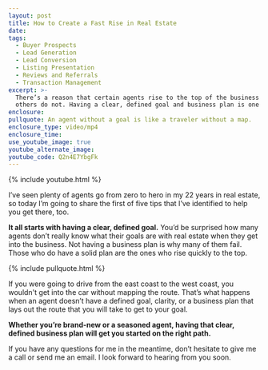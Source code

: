 ```yaml
---
layout: post
title: How to Create a Fast Rise in Real Estate
date:
tags:
  - Buyer Prospects
  - Lead Generation
  - Lead Conversion
  - Listing Presentation
  - Reviews and Referrals
  - Transaction Management
excerpt: >-
  There’s a reason that certain agents rise to the top of the business and
  others do not. Having a clear, defined goal and business plan is one of them.
enclosure:
pullquote: An agent without a goal is like a traveler without a map.
enclosure_type: video/mp4
enclosure_time:
use_youtube_image: true
youtube_alternate_image:
youtube_code: Q2n4E7YbgFk
---
```


{% include youtube.html %}

I’ve seen plenty of agents go from zero to hero in my 22 years in real estate, so today I’m going to share the first of five tips that I’ve identified to help you get there, too.&nbsp;

**It all starts with having a clear, defined goal.** You’d be surprised how many agents don’t really know what their goals are with real estate when they get into the business. Not having a business plan is why many of them fail. Those who do have a solid plan are the ones who rise quickly to the top.

{% include pullquote.html %}

If you were going to drive from the east coast to the west coast, you wouldn't get into the car without mapping the route. That’s what happens when an agent doesn’t have a defined goal, clarity, or a business plan that lays out the route that you will take to get to your goal.&nbsp;

**Whether you’re brand-new or a seasoned agent, having that clear, defined business plan will get you started on the right path.&nbsp;**

If you have any questions for me in the meantime, don’t hesitate to give me a call or send me an email. I look forward to hearing from you soon.<br>&nbsp;

&nbsp;